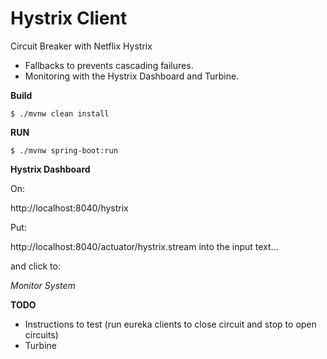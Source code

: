 # Hystrix Client

Circuit Breaker with Netflix Hystrix

- Fallbacks to prevents cascading failures.
- Monitoring with the Hystrix Dashboard and Turbine.

**Build**

`$ ./mvnw clean install
`

**RUN**


`$ ./mvnw spring-boot:run
`

**Hystrix Dashboard**

On: 

http://localhost:8040/hystrix

Put: 

http://localhost:8040/actuator/hystrix.stream into the input text...
 
and click to:
 
_Monitor System_



**TODO**

- Instructions to test (run eureka clients to close circuit and stop to open circuits)
- Turbine